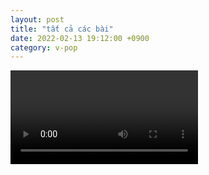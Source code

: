 ```yaml
---
layout: post
title: "tất cả các bài"
date: 2022-02-13 19:12:00 +0900
category: v-pop
---
```


<div class="video-container">
    <video id="player" class="video-js vjs-default-skin vjs-big-play-centered" data-json="/public/json/v-pop/tất_cả_các_bài.json"></video>
</div>